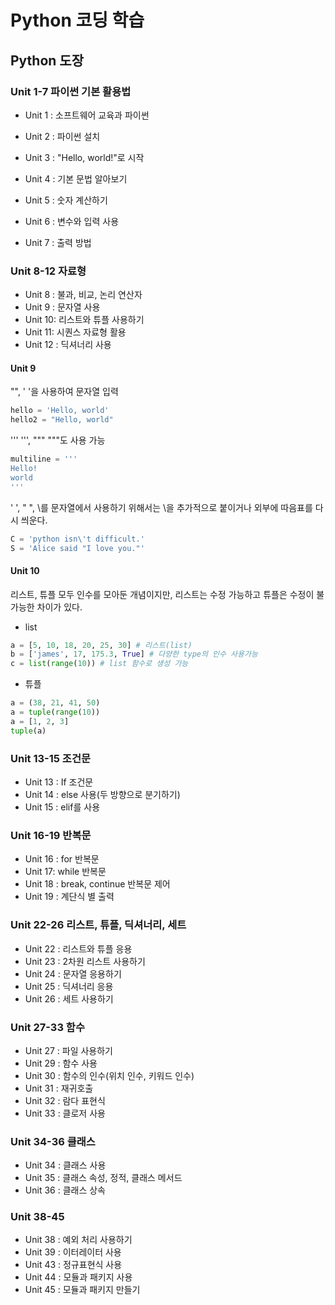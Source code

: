 # Python 코딩 학습

## Python 도장

### Unit 1-7 파이썬 기본 활용법

- Unit 1 : 소프트웨어 교육과 파이썬

- Unit 2 : 파이썬 설치
- Unit 3 : "Hello, world!"로 시작
- Unit 4 : 기본 문법 알아보기
- Unit 5 : 숫자 계산하기
- Unit 6 : 변수와 입력 사용
- Unit 7 : 출력 방법

### Unit 8-12 자료형

- Unit 8 : 불과, 비교, 논리 연산자
- Unit 9 : 문자열 사용
- Unit 10: 리스트와 튜플 사용하기
- Unit 11: 시퀀스 자료형 활용
- Unit 12 : 딕셔너리 사용

#### Unit 9

"", ' '을 사용하여 문자열 입력

``` python
hello = 'Hello, world'
hello2 = "Hello, world"
```

''' ''', """ """도 사용 가능

```python
multiline = '''
Hello!
world
'''
```

' ', " ", \를 문자열에서 사용하기 위해서는 \을 추가적으로 붙이거나 외부에 따음표를 다시 씌운다.

``` python
C = 'python isn\'t difficult.'
S = 'Alice said "I love you."'
```

#### Unit 10

리스트, 튜플 모두 인수를 모아둔 개념이지만, 리스트는 수정 가능하고 튜플은 수정이 불가능한 차이가 있다.

- list

```python
a = [5, 10, 18, 20, 25, 30] # 리스트(list)
b = ['james', 17, 175.3, True] # 다양한 type의 인수 사용가능
c = list(range(10)) # list 함수로 생성 가능
```

- 튜플

```py
a = (38, 21, 41, 50)
a = tuple(range(10))
a = [1, 2, 3]
tuple(a)
```



### Unit 13-15 조건문

- Unit 13 : If 조건문
- Unit 14 : else 사용(두 방향으로 분기하기)
- Unit 15 : elif를 사용



### Unit 16-19 반복문

- Unit 16 : for 반복문
- Unit 17: while 반복문
- Unit 18 : break, continue 반복문 제어
- Unit 19 : 계단식 별 출력



### Unit 22-26 리스트, 튜플, 딕셔너리, 세트

- Unit 22 : 리스트와 튜플 응용
- Unit 23 : 2차원 리스트 사용하기
- Unit 24 : 문자열 응용하기
- Unit 25 : 딕셔너리 응용
- Unit 26 : 세트 사용하기



### Unit 27-33 함수

- Unit 27 : 파일 사용하기
- Unit 29 : 함수 사용
- Unit 30 : 함수의 인수(위치 인수, 키워드 인수)
- Unit 31 : 재귀호출
- Unit 32 : 람다 표현식
- Unit 33 : 클로저 사용



### Unit 34-36 클래스

- Unit 34 : 클래스 사용
- Unit 35 : 클래스 속성, 정적, 클래스 메서드
- Unit 36 : 클래스 상속



### Unit 38-45 

- Unit 38 : 예외 처리 사용하기
- Unit 39 : 이터레이터 사용
- Unit 43 : 정규표현식 사용
- Unit 44 : 모듈과 패키지 사용
- Unit 45 : 모듈과 패키지 만들기

